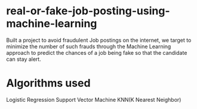 # real-or-fake-job-posting-using-machine-learning

Built a project to avoid fraudulent Job postings on the internet, we
target to minimize the number of such frauds through the Machine
Learning approach to predict the chances of a job being fake so that the
candidate can stay alert.

# Algorithms used

Logistic Regression
Support Vector Machine
KNN(K Nearest Neighbor)

